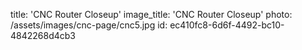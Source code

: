 title: 'CNC Router Closeup'
image_title: 'CNC Router Closeup'
photo: /assets/images/cnc-page/cnc5.jpg
id: ec410fc8-6d6f-4492-bc10-4842268d4cb3

